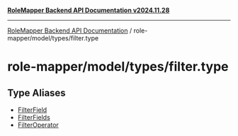 [**RoleMapper Backend API Documentation v2024.11.28**](../../../../README.md)

***

[RoleMapper Backend API Documentation](../../../../modules.md) / role-mapper/model/types/filter.type

# role-mapper/model/types/filter.type

## Type Aliases

- [FilterField](type-aliases/FilterField.md)
- [FilterFields](type-aliases/FilterFields.md)
- [FilterOperator](type-aliases/FilterOperator.md)

